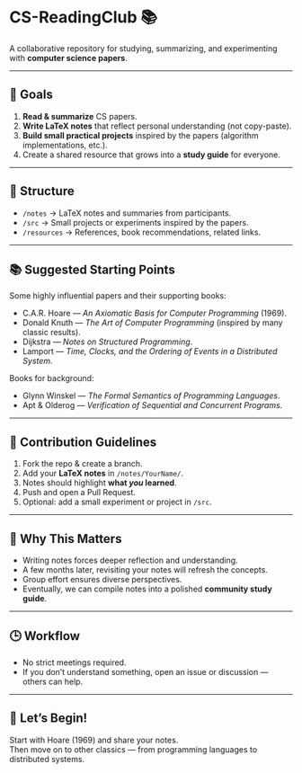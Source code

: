 # CS-ReadingClub 📚

A collaborative repository for studying, summarizing, and experimenting with **computer science papers**.  

---

## 🎯 Goals
1. **Read & summarize** CS papers.  
2. **Write LaTeX notes** that reflect personal understanding (not copy-paste).  
3. **Build small practical projects** inspired by the papers (algorithm implementations, etc.).  
4. Create a shared resource that grows into a **study guide** for everyone.  

---

## 📂 Structure
- `/notes` → LaTeX notes and summaries from participants.  
- `/src` → Small projects or experiments inspired by the papers.  
- `/resources` → References, book recommendations, related links.  

---

## 📚 Suggested Starting Points
Some highly influential papers and their supporting books:
- C.A.R. Hoare — *An Axiomatic Basis for Computer Programming* (1969).  
- Donald Knuth — *The Art of Computer Programming* (inspired by many classic results).  
- Dijkstra — *Notes on Structured Programming*.  
- Lamport — *Time, Clocks, and the Ordering of Events in a Distributed System*.  

Books for background:
- Glynn Winskel — *The Formal Semantics of Programming Languages*.  
- Apt & Olderog — *Verification of Sequential and Concurrent Programs*.  

---

## 🤝 Contribution Guidelines
1. Fork the repo & create a branch.  
2. Add your **LaTeX notes** in `/notes/YourName/`.  
3. Notes should highlight **what *you* learned**.  
4. Push and open a Pull Request.  
5. Optional: add a small experiment or project in `/src`.  

---

## 🌟 Why This Matters
- Writing notes forces deeper reflection and understanding.  
- A few months later, revisiting your notes will refresh the concepts.  
- Group effort ensures diverse perspectives.  
- Eventually, we can compile notes into a polished **community study guide**.  

---

## 🕒 Workflow
- No strict meetings required.  
- If you don’t understand something, open an issue or discussion — others can help.  

---

## 🚀 Let’s Begin!
Start with Hoare (1969) and share your notes.  
Then move on to other classics — from programming languages to distributed systems.  
